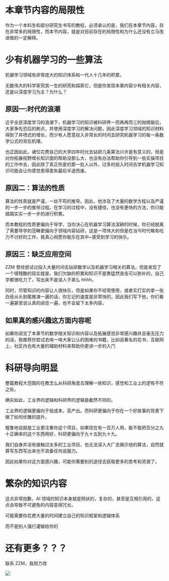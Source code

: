 # 本章节内容的局限性

作为一个本科生和部分研究生书写的教程，必须承认的是，我们在本章节内容，存在非常多的局限性，而本节内容，就是对目前存在的局限性和为什么还没有立马改进做的一定解释。

# 少有机器学习的一些算法

机器学习领域有非常庞大的知识体系和一代人十几年的积累。

无数伟大的科学家究其一生的研究和探索它，但是你发现本章内容少有相关内容，还是以深度学习为主？为什么？

## 原因一:时代的浪潮

近乎全民深度学习的浪潮下，机器学习的知识被科研界一而再再而三的抛掷脑后，大家争先恐后的刷点，并使用深度学习的解决问题，因此深度学习领域的知识材料得到了井喷式的增长，而少有人愿意投入非常长的时间去研究机器学习的每一条数学公式的背后机理。

也正因如此，诸位花费自己的大学四年时光去钻研几条算法兴许是有意义的，但是对你拓展视野增长知识面的帮助没那么大，也没有办法帮助你引导到一些实操项目的工作中去，因此除了真正热爱的那一批人以外，过多的投入时间去学机器学习知识可能会让你感觉患得患失最后半途而废。

## 原因二：算法的性质

算法的性质就是严谨，一丝不苟的推导。因此，他涉及了大量的数学方程以及严谨的一步一步的推导过程。在学习的过程中，没有捷径，也没有更快的方法，你只能踏踏实实一步一步的进行积累。

而本教程的性质更偏向于导学，当你决心在机器学习算法深耕的时候，你已经脱离了需要导学的范畴更偏向于领域内容钻研，这是一项伟大的但是在当今时代略有吃力不讨好的工作，我真心祝愿你能乐在其中~感受到学习的快乐。

## 原因三：缺乏应用空间

ZZM 曾经尝试过投入大量时间去钻研数学以及机器学习相关的算法，但是发现了一个很残酷的现实就是，我们欠缺的积累和知识不是靠猛然突击可以弥补的，自己学都很吃力了，写出来不是误人子弟么 hhhh。

同时，尽管知识的内容让人很快乐，但是如果你不经常使用，或者实打实的拿一张白纸从头到尾推演一遍的话，你忘记的速度是非常快的，因此我们写下他，你们看一遍甚至说认真的阅览一遍，也不会留下太多内容。

## 如果真的感兴趣这方面内容呢

如果你阅览了本章节的数学相关知识和内容以及拓展感觉非常感兴趣并且毫无压力的话，我推荐你尝试去啃一啃大家公认的困难的书籍，比如说著名的花书，互联网上，社区内也有大量的辅助材料来帮助你更进一步的入门

# 科研导向明显

整篇教程大范围的在教怎么从科研角度去理解一些知识，感觉和工业上的逻有不符之处。

确实如此，工业界的逻辑和科研界的逻辑是截然不同的。

工业界的逻辑更偏向于低成本，高产出。而科研更偏向于你在一个好故事的背景下做了如何优雅的提升。

粗鲁地说就是工业更注重你这个项目，如果现在有一百万人用，能不能把百分之九十正确率的这个东西用好，科研更偏向于九十五到九十九。

我们自身并没有接触过太多的工业项目，也无法深入大厂去揭示他的算法，自然就算写东西写出来也不具备任何说服力。

因此如果你对这方面感兴趣，可能你需要别的途径去获取更多的思考和资源了。

# 繁杂的知识内容

这点非常抱歉，AI 领域的知识本身就是网状的，复杂的，甚至是互相引用的，这点会导致不可避免的内容变得冗长。

可能需要你花费大量的时间建立自己的知识框架和逻辑体系

而不是别人强行灌输给你的

# 还有更多？？？

联系 ZZM，我努力改

![](https://hdu-cs-wiki.oss-cn-hangzhou.aliyuncs.com/boxcnfYSoVgoERduiWP0jWNWMxf.jpg)
